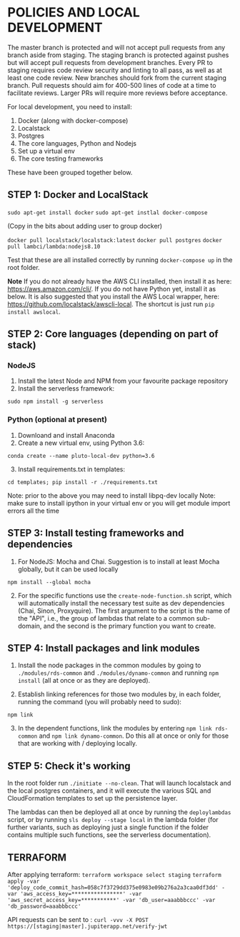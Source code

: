 # POLICIES AND LOCAL DEVELOPMENT

The master branch is protected and will not accept pull requests from any branch aside from staging. The staging 
branch is protected against pushes but will accept pull requests from development branches. Every PR to staging requires code review 
security and linting to all pass, as well as at least one code review. New branches should fork from the current staging branch. 
Pull requests should aim for 400-500 lines of code at a time to facilitate reviews. Larger PRs will require more reviews before acceptance.

For local development, you need to install:

1.   Docker (along with docker-compose)
2.   Localstack
3.   Postgres
4.   The core languages, Python and Nodejs
5.   Set up a virtual env
6.   The core testing frameworks

These have been grouped together below.

## STEP 1: Docker and LocalStack

`sudo apt-get install docker`
`sudo apt-get instlal docker-compose`

(Copy in the bits about adding user to group docker)

`docker pull localstack/localstack:latest`
`docker pull postgres`
`docker pull lambci/lambda:nodejs8.10`

Test that these are all installed correctly by running `docker-compose up` in the root folder.

**Note** If you do not already have the AWS CLI installed, then install it as here: <https://aws.amazon.com/cli/>. If you
do not have Python yet, install it as below. It is also suggested that you install the AWS Local wrapper, here: 
<https://github.com/localstack/awscli-local>. The shortcut is just run `pip install awslocal`.

## STEP 2: Core languages (depending on part of stack)

### NodeJS

1.  Install the latest Node and NPM from your favourite package repository
2.  Install the serverless framework:

`sudo npm install -g serverless`

### Python (optional at present)

1.  Downloand and install Anaconda
2.  Create a new virtual env, using Python 3.6:

`conda create --name pluto-local-dev python=3.6`

3.  Install requirements.txt in templates:

`cd templates; pip install -r ./requirements.txt`

Note: prior to the above you may need to install libpq-dev locally
Note: make sure to install ipython in your virtual env or you will get module import errors all the time

## STEP 3: Install testing frameworks and dependencies

1.  For NodeJS: Mocha and Chai. Suggestion is to install at least Mocha globally, but it can be used locally

`npm install --global mocha`

2.  For the specific functions use the `create-node-function.sh` script, which will automatically install the necessary
test suite as dev dependencies (Chai, Sinon, Proxyquire). The first argument to the script is the name of the "API", i.e., the 
group of lambdas that relate to a common sub-domain, and the second is the primary function you want to create. 

## STEP 4: Install packages and link modules

1.  Install the node packages in the common modules by going to `./modules/rds-common` and `./modules/dynamo-common` and running
`npm install` (all at once or as they are deployed).

2.  Establish linking references for those two modules by, in each folder, running the command (you will probably need to sudo):

``npm link``

3.  In the dependent functions, link the modules by entering `npm link rds-common` and `npm link dynamo-common`. Do this all at
once or only for those that are working with / deploying locally.

## STEP 5: Check it's working

In the root folder run `./initiate --no-clean`. That will launch localstack and the local postgres containers, and it will 
execute the various SQL and CloudFormation templates to set up the persistence layer.

The lambdas can then be deployed all at once by running the `deploylambdas` script, or by running `sls deploy --stage local` 
in the lambda folder (for further variants, such as deploying just a single function if the folder contains multiple such 
functions, see the serverless documentation).

## TERRAFORM
After applying terraform:
`terraform workspace select staging`
`terraform apply -var 'deploy_code_commit_hash=058c7f3729dd375e0983e09b276a2a3caa0df3dd' -var 'aws_access_key=****************' -var 'aws_secret_access_key=***********' -var 'db_user=aaabbbccc' -var 'db_password=aaabbbccc'`

API requests can be sent to :
`curl -vvv -X POST  https://[staging|master].jupiterapp.net/verify-jwt`